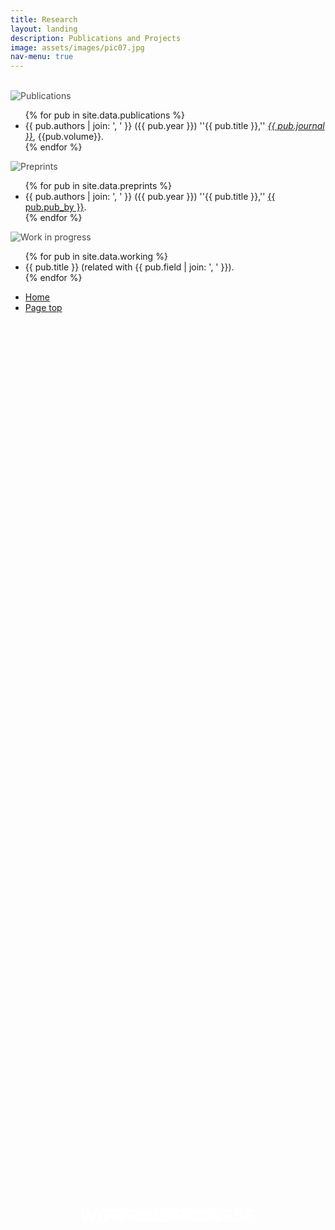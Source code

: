 ```yaml
---
title: Research
layout: landing
description: Publications and Projects
image: assets/images/pic07.jpg
nav-menu: true
---
```


<!-- Main -->
<div id="main">

<section id="one">
	<br>
</section>

<section id="two" class="spotlights">
	<section>
		<div class="image">
            <img src="{{ 'assets/images/network_communities.svg' | relative_url }}" alt="Publications" style="opacity: 0.8;" data-position="center center" />
            <h1 style="position: absolute; top: 50%; left: 50%; transform: translate(-50%, -50%); color:#ffffff; font-size: 2em; text-transform: uppercase; margin: 0;">Publications</h1>
        </div>
		<div class="content">
			<div class="inner">
				<ul class="alt">
					{% for pub in site.data.publications %}
						<li>{{ pub.authors | join: ', ' }} ({{ pub.year }}) ''{{ pub.title }},'' <em><a href="{{ pub.link }}">{{ pub.journal }}</a></em>, {{pub.volume}}.</li>
					{% endfor %}
				</ul>
			</div>
		</div>
	</section>
	<section>
		<div class="image">
            <img src="{{ 'assets/images/network_preprints.svg' | relative_url }}" alt="Preprints" style="opacity: 0.8;" data-position="top center" />
            <h1 style="position: absolute; top: 50%; left: 50%; transform: translate(-50%, -50%); color:#ffffff; font-size: 2em; text-transform: uppercase; margin: 0;">Preprints</h1>
        </div>
		<div class="content">
			<div class="inner">
				<ul class="alt">
					{% for pub in site.data.preprints %}
					<li>{{ pub.authors | join: ', ' }} ({{ pub.year }}) ''{{ pub.title }},'' <a href="{{ pub.link }}">{{ pub.pub_by }}</a>.</li>
					{% endfor %}
				</ul>
			</div>
		</div>
	</section>
	<section>
		<div class="image">
            <img src="{{ 'assets/images/network_wip.svg' | relative_url }}" alt="Work in progress" style="opacity: 0.8;" data-position="center center" />
            <h1 style="position: absolute; top: 50%; left: 50%; transform: translate(-50%, -50%); color:#ffffff; font-size: 2em; text-transform: uppercase; margin: 0;">Work in progress</h1>
        </div>
		<div class="content">
			<div class="inner">
				<ul class="alt">
					{% for pub in site.data.working %}
						<li>{{ pub.title }} (related with {{ pub.field | join: ', ' }}).</li>
					{% endfor %}
				</ul>
			</div>
		</div>
	</section>
</section>

<section>
	<div class="inner">
		<ul class="actions">
			<li><a href="index.html" class="button">Home</a></li>
			<li><a href="#main" class="button special">Page top</a></li>
		</ul>
	</div>
</section>

</div>
